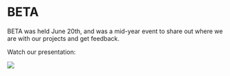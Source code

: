 # BETA

BETA was held June 20th, and was a mid-year event to share out where we are with our projects and get feedback.

Watch our presentation:


<a href="www.youtube.com/embed/7kRU4356lpQ" target="_blank"><img src="http://cl.ly/X7qs/Screen%20Shot%202014-08-20%20at%2011.11.12%20AM.png"/></a>

